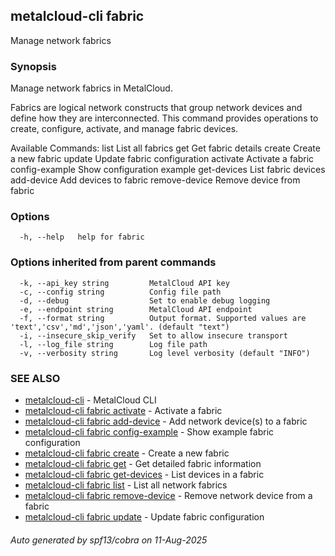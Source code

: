 ## metalcloud-cli fabric

Manage network fabrics

### Synopsis

Manage network fabrics in MetalCloud.

Fabrics are logical network constructs that group network devices and define how they are interconnected.
This command provides operations to create, configure, activate, and manage fabric devices.

Available Commands:
  list           List all fabrics
  get            Get fabric details
  create         Create a new fabric
  update         Update fabric configuration
  activate       Activate a fabric
  config-example Show configuration example
  get-devices    List fabric devices
  add-device     Add devices to fabric
  remove-device  Remove device from fabric

### Options

```
  -h, --help   help for fabric
```

### Options inherited from parent commands

```
  -k, --api_key string         MetalCloud API key
  -c, --config string          Config file path
  -d, --debug                  Set to enable debug logging
  -e, --endpoint string        MetalCloud API endpoint
  -f, --format string          Output format. Supported values are 'text','csv','md','json','yaml'. (default "text")
  -i, --insecure_skip_verify   Set to allow insecure transport
  -l, --log_file string        Log file path
  -v, --verbosity string       Log level verbosity (default "INFO")
```

### SEE ALSO

* [metalcloud-cli](metalcloud-cli.md)	 - MetalCloud CLI
* [metalcloud-cli fabric activate](metalcloud-cli_fabric_activate.md)	 - Activate a fabric
* [metalcloud-cli fabric add-device](metalcloud-cli_fabric_add-device.md)	 - Add network device(s) to a fabric
* [metalcloud-cli fabric config-example](metalcloud-cli_fabric_config-example.md)	 - Show example fabric configuration
* [metalcloud-cli fabric create](metalcloud-cli_fabric_create.md)	 - Create a new fabric
* [metalcloud-cli fabric get](metalcloud-cli_fabric_get.md)	 - Get detailed fabric information
* [metalcloud-cli fabric get-devices](metalcloud-cli_fabric_get-devices.md)	 - List devices in a fabric
* [metalcloud-cli fabric list](metalcloud-cli_fabric_list.md)	 - List all network fabrics
* [metalcloud-cli fabric remove-device](metalcloud-cli_fabric_remove-device.md)	 - Remove network device from a fabric
* [metalcloud-cli fabric update](metalcloud-cli_fabric_update.md)	 - Update fabric configuration

###### Auto generated by spf13/cobra on 11-Aug-2025
